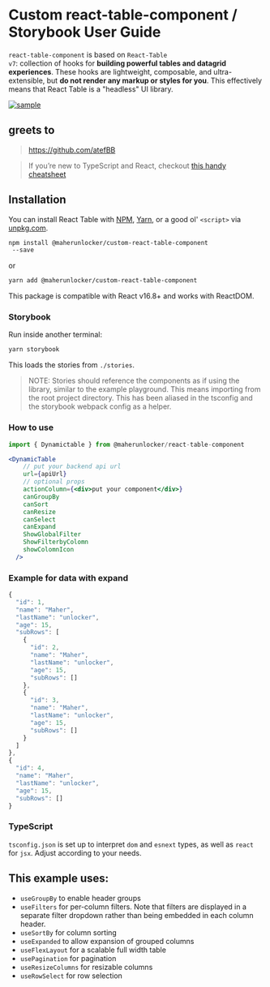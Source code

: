 # Custom react-table-component / Storybook User Guide

`react-table-component` is based on <code>React-Table v7</code>: collection of hooks for **building powerful tables and datagrid experiences**. These hooks are lightweight, composable, and ultra-extensible, but **do not render any markup or styles for you**. This effectively means that React Table is a "headless" UI library.

<a target="_blank" rel="noopener noreferrer" href="https://user-images.githubusercontent.com/30791819/147334536-5de8ed47-4719-4563-b537-f468cfef3fdf.PNG"><img src="https://user-images.githubusercontent.com/30791819/147334536-5de8ed47-4719-4563-b537-f468cfef3fdf.PNG" alt="sample" style="max-width: 100%;"></a>



## greets to 

> https://github.com/atefBB

> If you’re new to TypeScript and React, checkout [this handy cheatsheet](https://github.com/sw-yx/react-typescript-cheatsheet/)

## Installation

You can install React Table with [NPM](https://npmjs.com),
[Yarn](https://yarnpkg.com), or a good ol' `<script>` via
[unpkg.com](https://unpkg.com).

```sh
npm install @maherunlocker/custom-react-table-component
 --save
```

or

```sh
yarn add @maherunlocker/custom-react-table-component

```

This package is compatible with React v16.8+ and works with ReactDOM.

### Storybook

Run inside another terminal:

```bash
yarn storybook
```

This loads the stories from `./stories`.

> NOTE: Stories should reference the components as if using the library, similar to the example playground. This means importing from the root project directory. This has been aliased in the tsconfig and the storybook webpack config as a helper.

### How to use

```jsx
import { Dynamictable } from @maherunlocker/react-table-component

<DynamicTable
    // put your backend api url
    url={apiUrl}
    // optional props
    actionColumn={<div>put your component</div>}
    canGroupBy
    canSort
    canResize
    canSelect
    canExpand
    ShowGlobalFilter
    ShowFilterbyColomn
    showColomnIcon
  />
```

### Example for data with expand
```js
{
  "id": 1,
  "name": "Maher",
  "lastName": "unlocker",
  "age": 15,
  "subRows": [
    {
      "id": 2,
      "name": "Maher",
      "lastName": "unlocker",
      "age": 15,
      "subRows": []
    },
    {
      "id": 3,
      "name": "Maher",
      "lastName": "unlocker",
      "age": 15,
      "subRows": []
    }
  ]
},
{
  "id": 4,
  "name": "Maher",
  "lastName": "unlocker",
  "age": 15,
  "subRows": []
}
```

### TypeScript

`tsconfig.json` is set up to interpret `dom` and `esnext` types, as well as `react` for `jsx`. Adjust according to your needs.


## This example uses:


  * `useGroupBy` to enable header groups
  * `useFilters` for per-column filters.  Note that filters are displayed in a separate filter dropdown rather than being embedded in each column header.
  * `useSortBy` for column sorting
  * `useExpanded` to allow expansion of grouped columns
  * `useFlexLayout` for a scalable full width table
  * `usePagination` for pagination
  * `useResizeColumns` for resizable columns
  * `useRowSelect` for row selection
